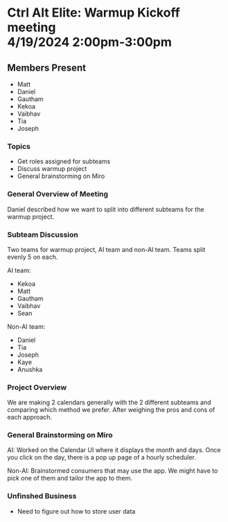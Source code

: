 # Ctrl Alt Elite: Warmup Kickoff meeting <br> 4/19/2024 2:00pm-3:00pm
## Members Present
- Matt
- Daniel
- Gautham
- Kekoa
- Vaibhav
- Tia
- Joseph

### Topics

- Get roles assigned for subteams
- Discuss warmup project
- General brainstorming on Miro


### General Overview of Meeting
Daniel described how we want to split into different subteams for the warmup project.

### Subteam Discussion
Two teams for warmup project, AI team and non-AI team. Teams split evenly 5 on each.

AI team:
- Kekoa
- Matt
- Gautham
- Vaibhav
- Sean

Non-AI team:
- Daniel
- Tia
- Joseph
- Kaye
- Anushka

### Project Overview
We are making 2 calendars generally with the 2 different subteams and comparing which method we prefer. After weighing the pros and cons of each approach.

### General Brainstorming on Miro
AI: Worked on the Calendar UI where it displays the month and days. Once you click on the day, there is a pop up page of a hourly scheduler. 

Non-AI: Brainstormed consumers that may use the app. We might have to pick one of them and tailor the app to them.

### Unfinshed Business
- Need to figure out how to store user data